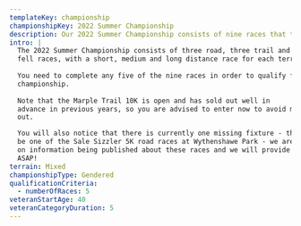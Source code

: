 ```yaml
---
templateKey: championship
championshipKey: 2022 Summer Championship
description: Our 2022 Summer Championship consists of nine races that take place between April and October 2022
intro: |
  The 2022 Summer Championship consists of three road, three trail and three
  fell races, with a short, medium and long distance race for each terrain.
  
  You need to complete any five of the nine races in order to qualify for the
  championship.
  
  Note that the Marple Trail 10K is open and has sold out well in 
  advance in previous years, so you are advised to enter now to avoid missing 
  out.

  You will also notice that there is currently one missing fixture - this will
  be one of the Sale Sizzler 5K road races at Wythenshawe Park - we are waiting
  on information being published about these races and we will provide an update
  ASAP!
terrain: Mixed
championshipType: Gendered
qualificationCriteria:
  - numberOfRaces: 5
veteranStartAge: 40
veteranCategoryDuration: 5
---
```

